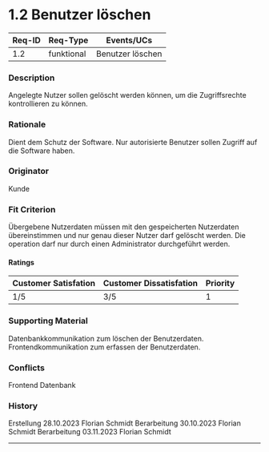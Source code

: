 # 1.2 Benutzer löschen

| Req-ID | Req-Type | Events/UCs |
|--------|----------|------------|
| 1.2    |funktional|Benutzer löschen|

### Description
Angelegte Nutzer sollen gelöscht werden können, um die Zugriffsrechte kontrollieren zu können.

### Rationale
Dient dem Schutz der Software. Nur autorisierte Benutzer sollen Zugriff auf die Software haben.

### Originator
Kunde

### Fit Criterion
Übergebene Nutzerdaten müssen mit den gespeicherten Nutzerdaten übereinstimmen und nur genau dieser Nutzer darf gelöscht werden. Die operation darf nur durch einen Administrator durchgeführt werden.

#### Ratings
| Customer Satisfation | Customer Dissatisfation | Priority |
|----------------------|-------------------------|----------|
| 1/5                  |3/5                     | 1        |

### Supporting Material
Datenbankkommunikation zum löschen der Benutzerdaten.
Frontendkommunikation zum erfassen der Benutzerdaten.

### Conflicts
Frontend
Datenbank

### History
Erstellung 28.10.2023 Florian Schmidt
Berarbeitung 30.10.2023 Florian Schmidt
Berarbeitung 03.11.2023 Florian Schmidt

---
